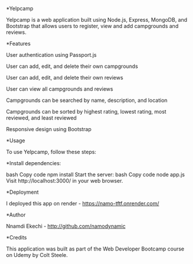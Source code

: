 *Yelpcamp

Yelpcamp is a web application built using Node.js, Express, MongoDB, and Bootstrap that allows users to register, view and add campgrounds and reviews.

*Features

User authentication using Passport.js

User can add, edit, and delete their own campgrounds

User can add, edit, and delete their own reviews

User can view all campgrounds and reviews

Campgrounds can be searched by name, description, and location

Campgrounds can be sorted by highest rating, lowest rating, most reviewed, and least reviewed

Responsive design using Bootstrap

*Usage

To use Yelpcamp, follow these steps:

*Install dependencies:

bash
Copy code
npm install
Start the server:
bash
Copy code
node app.js
Visit http://localhost:3000/ in your web browser.

*Deployment 

I deployed this app on render -
https://namo-tftf.onrender.com/

*Author

Nnamdi Ekechi - http://github.com/namodynamic

*Credits

This application was built as part of the Web Developer Bootcamp course on Udemy by Colt Steele.
